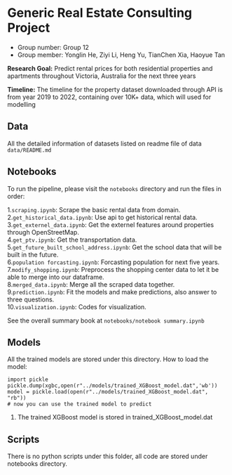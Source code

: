 # Generic Real Estate Consulting Project
- Group number: Group 12
- Group member: Yonglin He, Ziyi Li, Heng Yu, TianChen Xia, Haoyue Tan

**Research Goal:** Predict rental prices for both residential properties and apartments throughout Victoria, Australia for the next three years

**Timeline:** The timeline for the property dataset downloaded through API is from year 2019 to 2022, containing over 10K+ data, which will used for modelling

## Data
All the detailed information of datasets listed on readme file of data `data/README.md`

## Notebooks
To run the pipeline, please visit the `notebooks` directory and run the files in order:

1.`scraping.ipynb`: Scrape the basic rental data from domain.<br>
2.`get_historical_data.ipynb`: Use api to get historical rental data.<br>
3.`get_externel_data.ipynb`: Get the externel features around properties through OpenStreetMap.<br>
4.`get_ptv.ipynb`: Get the transportation data.<br>
5.`get_future_built_school_address.ipynb`: Get the school data that will be built in the future.<br>
6.`population forcasting.ipynb`: Forcasting population for next five years.<br>
7.`modify_shopping.ipynb`: Preprocess the shopping center data to let it be able to merge into our dataframe.<br>
8.`merged_data.ipynb`: Merge all the scraped data together.<br>
9.`prediction.ipynb`: Fit the models and make predictions, also answer to three questions.<br>
10.`visualization.ipynb`: Codes for visualization.<br>


See the overall summary book at `notebooks/notebook summary.ipynb`

## Models
All the trained models are stored under this directory.
How to load the model:
```
import pickle
pickle.dump(xgbc,open(r"../models/trained_XGBoost_model.dat",'wb'))
model = pickle.load(open(r"../models/trained_XGBoost_model.dat", "rb")) 
# now you can use the trained model to predict
```
1. The trained XGBoost model is stored in trained_XGBoost_model.dat 


## Scripts
There is no python scripts under this folder, all code are stored under notebooks directory.
